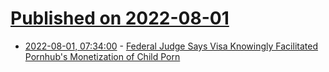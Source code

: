 # [Published on 2022-08-01](index.md)

* [2022-08-01, 07:34:00](https://yro.slashdot.org/story/22/08/01/0513244/federal-judge-says-visa-knowingly-facilitated-pornhubs-monetization-of-child-porn?utm_source=rss1.0mainlinkanon&utm_medium=feed) - [Federal Judge Says Visa Knowingly Facilitated Pornhub's Monetization of Child Porn](https://yro.slashdot.org/story/22/08/01/0513244/federal-judge-says-visa-knowingly-facilitated-pornhubs-monetization-of-child-porn?utm_source=rss1.0mainlinkanon&utm_medium=feed)
